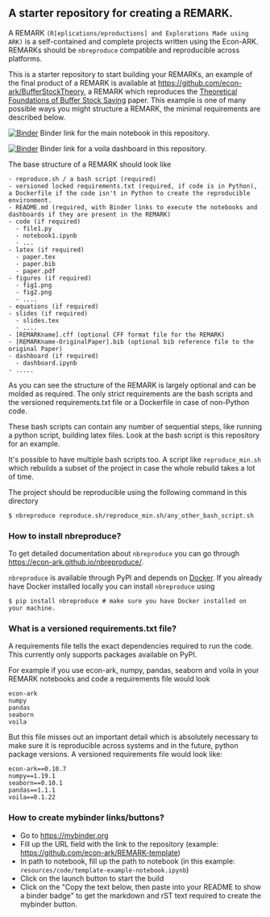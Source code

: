 ## A starter repository for creating a REMARK.

A REMARK `(R[eplications/eproductions] and Explorations Made using ARK)` is a self-contained and complete projects written using the Econ-ARK. REMARKs should be `nbreproduce` compatible and reproducible across platforms.

This is a starter repository to start building your REMARKs, an example of the final product of a REMARK is available at https://github.com/econ-ark/BufferStockTheory, a REMARK which reproduces the [Theoretical Foundations of Buffer Stock Saving]() paper. This example is one of many possible ways you might structure a REMARK, the minimal requirements are described below.


[![Binder](https://mybinder.org/badge_logo.svg)](https://mybinder.org/v2/gh/econ-ark/REMARK-template/master?filepath=resources%2Fcode%2Ftemplate-example-notebook.ipynb) Binder link for the main notebook in this repository.

[![Binder](https://mybinder.org/badge_logo.svg)](https://mybinder.org/v2/gh/econ-ark/REMARK-template/master?urlpath=voila%2Frender%2Fresources%2Fdashboard%2Fdashboard.ipynb) Binder link for a voila dashboard in this repository.

The base structure of a REMARK should look like
```
- reproduce.sh / a bash script (required)
- versioned locked requirements.txt (required, if code is in Python), a Dockerfile if the code isn't in Python to create the reproducible environment.
- README.md (required, with Binder links to execute the notebooks and dashboards if they are present in the REMARK)
- code (if required)
  - file1.py
  - notebook1.ipynb
  - ...
- latex (if required)
  - paper.tex
  - paper.bib
  - paper.pdf
- figures (if required)
  - fig1.png
  - fig2.png
  - ....
- equations (if required)
- slides (if required)
  - slides.tex
  - ....
- [REMARKname].cff (optional CFF format file for the REMARK)
- [REMARKname-OriginalPaper].bib (optional bib reference file to the original Paper)
- dashboard (if required)
  - dashboard.ipynb
- .....
```
As you can see the structure of the REMARK is largely optional and can be molded as required. The only strict requirements are the bash scripts and the versioned requirements.txt file or a Dockerfile in case of non-Python code.

These bash scripts can contain any number of sequential steps, like running a python script, building latex files. Look at the bash script is this repository for an example.

It's possible to have multiple bash scripts too. A script like `reproduce_min.sh` which rebuilds a subset of the project in case the whole rebuild takes a lot of time.

The project should be reproducible using the following command in this directory
```
$ nbreproduce reproduce.sh/reproduce_min.sh/any_other_bash_script.sh
```

### How to install nbreproduce?

To get detailed documentation about `nbreproduce` you can go through https://econ-ark.github.io/nbreproduce/.

`nbreproduce` is available through PyPI and depends on [Docker](https://www.docker.com/products/docker-desktop).
If you already have Docker installed locally you can install `nbreproduce` using
```
$ pip install nbreproduce # make sure you have Docker installed on your machine. 
```

### What is a versioned requirements.txt file?

A requirements file tells the exact dependencies required to run the code. This currently only supports packages available on PyPI.

For example if you use econ-ark, numpy, pandas, seaborn and voila in your REMARK notebooks and code a requirements file would look
```
econ-ark
numpy
pandas
seaborn
voila
```
But this file misses out an important detail which is absolutely necessary to make sure it is reproducible across systems and in the future, python package versions. A versioned requirements file would look like:
```
econ-ark==0.10.7
numpy==1.19.1
seaborn==0.10.1
pandas==1.1.1
voila==0.1.22
```

### How to create mybinder links/buttons?

- Go to https://mybinder.org
- Fill up the URL field with the link to the repository (example: https://github.com/econ-ark/REMARK-template)
- In path to notebook, fill up the path to notebook (in this example: `resources/code/template-example-notebook.ipynb`)
- Click on the launch button to start the build
- Click on the "Copy the text below, then paste into your README to show a binder badge" to get the markdown and rST text required to create the mybinder button.

